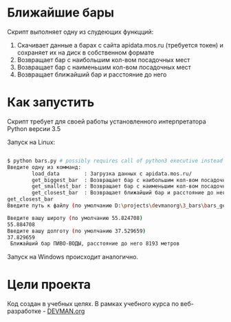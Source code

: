 # Ближайшие бары

Скрипт выполняет одну из слудеющих функцций:
1) Скачивает данные а барах с сайта apidata.mos.ru (требуется токен) и сохраняет их на диск в собственном формате
2) Возвращает бар с наибольшим кол-вом посадочных мест
3) Возвращает бар с наименьшим кол-вом посадочных мест
4) Возвращает ближайший бар и расстояние до него

# Как запустить

Скрипт требует для своей работы установленного интерпретатора Python версии 3.5

Запуск на Linux:

```bash

$ python bars.py # possibly requires call of python3 executive instead of just python
Введите одну из комманд:
        load_data        : Загрузка данных с apidata.mos.ru/
        get_biggest_bar  : Возвращает бар с наибольшим кол-вом посадочных мест
        get_smallest_bar : Возвращает бар с наименьшим кол-вом посадочных мест
        get_closest_bar  : Возвращает ближайший бар и расстояние до него
get_closest_bar
Введите путь к файлу (по умолчанию D:\projects\devmanorg\3_bars\bars_geodata.pkl)

Введите вашу широту (по умолчанию 55.824708)
55.884708
Введите вашу долготу (по умолчанию 37.529659)
37.829659
 Ближайший бар ПИВО-ВОДЫ, расстояние до него 8193 метров

```

Запуск на Windows происходит аналогично.

# Цели проекта

Код создан в учебных целях. В рамках учебного курса по веб-разработке - [DEVMAN.org](https://devman.org)
